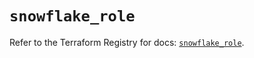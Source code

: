 # `snowflake_role`

Refer to the Terraform Registry for docs: [`snowflake_role`](https://registry.terraform.io/providers/snowflake-labs/snowflake/0.100.0/docs/resources/role).
